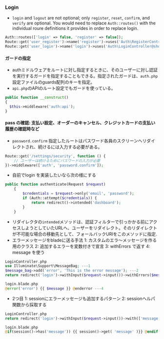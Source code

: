 ### Login
- `login` and `logout` are not optional; only `register`, `reset`, `confirm`, and `verify` are optional. You would need to replace `Auth::routes()` with the individual roure definitions it provides in order to replace login.
```php
Auth::routes(['login' => false, 'register' => false]);
Route::get('user_register')->name('register')->uses('Auth\RegisterController@showRegistrationForm');
Route::get('user_login')->name('login')->uses('Auth\LoginController@showLoginForm');
```
#### ガードの指定
- authミドルウェアをルートに対し指定するときに、そのユーザーに対し認証を実行するガードを指定することもできる。指定されたガードは、`auth.php`設定ファイルのguards配列のキーを指定。
- `api.php`のAPIのルート設定でもガードを使っている。
```php
public function __construct()
{
  $this->middleware('auth:api');
}
```
#### pass の確認: 支払い設定、オーダーのキャンセル、クレジットカードの支払い履歴の確認時など
- `password.confirm` 指定したルートはパスワード各員のスクリーンへリダイレクトされ、続けるには入力する必要がある。
```php
Route::get('/settings/security', function () {
    // ユーザーは続けるためにパスワードの入力が必要
})->middleware(['auth', 'password.confirm']);
```
- 自前でlogin を実装したいなら次の様にする
```php
public function authenticate(Request $request)
    {
        $credentials = $request->only('email', 'password');
        if (Auth::attempt($credentials)) {
            return redirect()->intended('dashboard');
        }
    }
```
- リダイレクタの`intended`メソッドは、認証フィルターで引っかかる前にアクセスしようとしていたURLへ、ユーザーをリダイレクト。そのリダイレクトが不可能な場合の移動先として、フォールバックURIをこのメソッドに指定.
- エラーメッセージをbladeに送る手法
1: カスタムのエラ〜メッセージを作る用のクラス 
2: 追加するエラーを変数付きで宣言
3: withErrors で返す
4: message を使う
```php
LoginController.php
use Illuminate\Support\MessageBag; ---1
$message_bag->add('error', 'This is the error message'); ---2
return redirect('login')->withInput($request->input())->withErrors($message_bag); ---3

login.blade.php
@error('error') {{ $message }} @enderror ---4
```
- 2つ目
1: sessionにエラーメッセージも追加するパターン
2: sessionヘルパ関数から採取する
```php
LoginController.php
return redirect('login')->withInput($request->input())->with(['message'=>'Wrong username/password combination']); ---1

login.blade.php
@if(session()->has('message')) {{ session()->get( 'message' )}} @endif ---2
```
